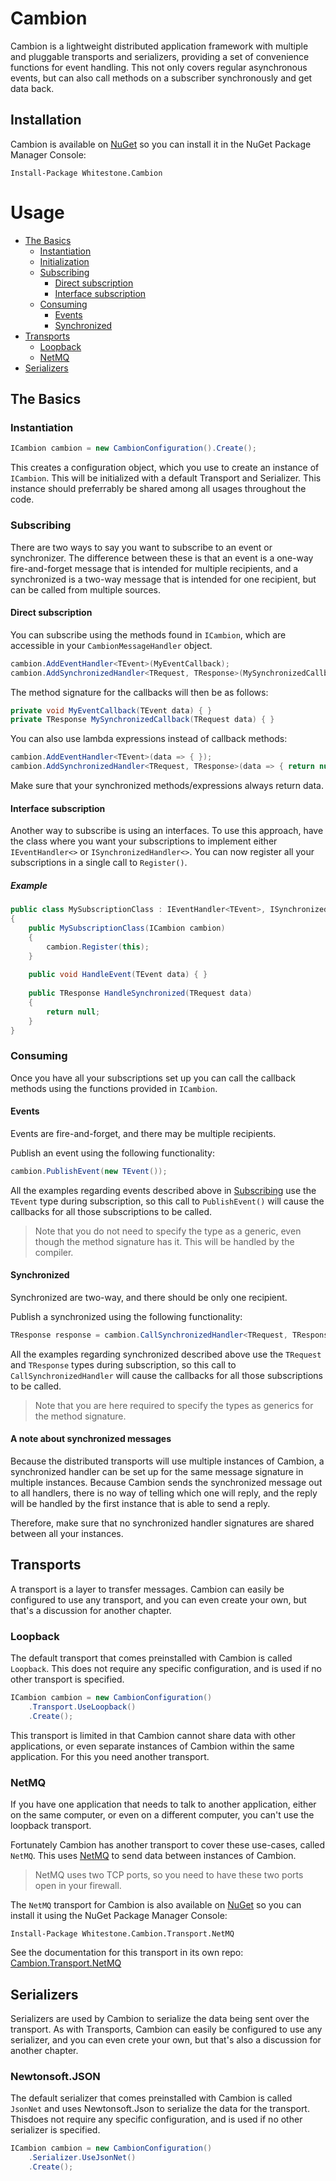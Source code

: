 # Cambion
Cambion is a lightweight distributed application framework with multiple and pluggable transports and serializers, providing a set of convenience functions for event handling. This not only covers regular asynchronous events, but can also call methods on a subscriber synchronously and get data back.

## Installation

Cambion is available on [NuGet](https://www.nuget.org/packages/Whitestone.Cambion/) so you can install it in the NuGet Package Manager Console:

```
Install-Package Whitestone.Cambion
```


# Usage

- [The Basics](#the-basics)
  - [Instantiation](#instantiation)
  - [Initialization](#initialization)
  - [Subscribing](#subscribing)
    - [Direct subscription](#direct-subscription)
    - [Interface subscription](#interface-subscription)
  - [Consuming](#consuming)
    - [Events](#events)
    - [Synchronized](#synchronized)
- [Transports](#transports)
  - [Loopback](#loopback)
  - [NetMQ](#netmq)
- [Serializers](#serializers)

## The Basics

### Instantiation

```csharp
ICambion cambion = new CambionConfiguration().Create();
```

This creates a configuration object, which you use to create an instance of `ICambion`. This will be initialized with a default Transport and Serializer.
This instance should preferrably be shared among all usages throughout the code.


### Subscribing

There are two ways to say you want to subscribe to an event or synchronizer. The difference between these is that an event is a one-way fire-and-forget message that is intended for multiple recipients, and a synchronized is a two-way message that is intended for one recipient, but can be called from multiple sources.

#### Direct subscription

You can subscribe using the methods found in `ICambion`, which are accessible in your `CambionMessageHandler` object.

```csharp
cambion.AddEventHandler<TEvent>(MyEventCallback);
cambion.AddSynchronizedHandler<TRequest, TResponse>(MySynchronizedCallback);
```

The method signature for the callbacks will then be as follows:

```csharp
private void MyEventCallback(TEvent data) { }
private TResponse MySynchronizedCallback(TRequest data) { }
```

You can also use lambda expressions instead of callback methods:

```csharp
cambion.AddEventHandler<TEvent>(data => { });
cambion.AddSynchronizedHandler<TRequest, TResponse>(data => { return null; });
```

Make sure that your synchronized methods/expressions always return data.

#### Interface subscription

Another way to subscribe is using an interfaces. To use this approach, have the class where you want your subscriptions to implement either `IEventHandler<>` or `ISynchronizedHandler<>`. You can now register all your subscriptions in a single call to `Register()`.

##### Example

```csharp
public class MySubscriptionClass : IEventHandler<TEvent>, ISynchronizedHandler<TRequest, TResponse>
{
    public MySubscriptionClass(ICambion cambion)
    {
        cambion.Register(this);
    }
    
    public void HandleEvent(TEvent data) { }
    
    public TResponse HandleSynchronized(TRequest data)
    {
        return null;
    }
}
```

### Consuming

Once you have all your subscriptions set up you can call the callback methods using the functions provided in `ICambion`.

#### Events

Events are fire-and-forget, and there may be multiple recipients.

Publish an event using the following functionality:

```csharp
cambion.PublishEvent(new TEvent());
```

All the examples regarding events described above in [Subscribing](#subscribing) use the `TEvent` type during subscription, so this call to `PublishEvent()` will cause the callbacks for all those subscriptions to be called.

> Note that you do not need to specify the type as a generic, even though the method signature has it. This will be handled by the compiler.

#### Synchronized

Synchronized are two-way, and there should be only one recipient.

Publish a synchronized using the following functionality:

```csharp
TResponse response = cambion.CallSynchronizedHandler<TRequest, TResponse>(new TRequest());
```

All the examples regarding synchronized described above use the `TRequest` and `TResponse` types during subscription, so this call to `CallSynchronizedHandler` will cause the callbacks for all those subscriptions to be called.

> Note that you are here required to specify the types as generics for the method signature.


#### A note about synchronized messages

Because the distributed transports will use multiple instances of Cambion, a synchronized handler can be set up for the same message signature in multiple instances. Because Cambion sends the synchronized message out to all handlers, there is no way of telling which one will reply, and the reply will be handled by the first instance that is able to send a reply.

Therefore, make sure that no synchronized handler signatures are shared between all your instances.

## Transports

A transport is a layer to transfer messages. Cambion can easily be configured to use any transport, and you can even create your own, but that's a discussion for another chapter.

### Loopback
 
The default transport that comes preinstalled with Cambion is called `Loopback`. This does not require any specific configuration, and is used if no other transport is specified.

```csharp
ICambion cambion = new CambionConfiguration()
    .Transport.UseLoopback()
    .Create();
```

This transport is limited in that Cambion cannot share data with other applications, or even separate instances of Cambion within the same application. For this you need another transport.

### NetMQ

If you have one application that needs to talk to another application, either on the same computer, or even on a different computer, you can't use the loopback transport.

Fortunately Cambion has another transport to cover these use-cases, called `NetMQ`. This uses [NetMQ](https://github.com/zeromq/netmq) to send data between instances of Cambion.

> NetMQ uses two TCP ports, so you need to have these two ports open in your firewall.

The `NetMQ` transport for Cambion is also available on [NuGet](https://www.nuget.org/packages/Whitestone.Cambion.Transport.NetMQ/) so you can install it using the NuGet Package Manager Console:

```
Install-Package Whitestone.Cambion.Transport.NetMQ
```

See the documentation for this transport in its own repo: [Cambion.Transport.NetMQ](https://github.com/whitestone-no/Cambion.Transport.NetMQ)

## Serializers

Serializers are used by Cambion to serialize the data being sent over the transport. As with Transports, Cambion can easily be configured to use any serializer, and you can even crete your own, but that's also a discussion for another chapter.

### Newtonsoft.JSON

The default serializer that comes preinstalled with Cambion is called `JsonNet` and uses Newtonsoft.Json to serialize the data for the transport. Thisdoes not require any specific configuration, and is used if no other serializer is specified.

```csharp
ICambion cambion = new CambionConfiguration()
    .Serializer.UseJsonNet()
	.Create();
```